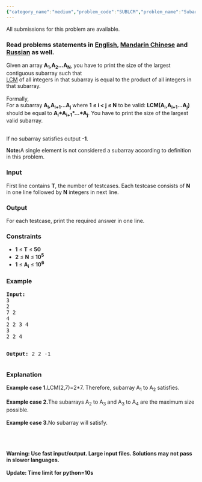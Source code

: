 ```yaml
---
{"category_name":"medium","problem_code":"SUBLCM","problem_name":"Subarray LCM","languages_supported":{"0":"ADA","1":"ASM","2":"BASH","3":"BF","4":"C","5":"C99 strict","6":"CAML","7":"CLOJ","8":"CLPS","9":"CPP 4.3.2","10":"CPP 4.9.2","11":"CPP14","12":"CS2","13":"D","14":"ERL","15":"FORT","16":"FS","17":"GO","18":"HASK","19":"ICK","20":"ICON","21":"JAVA","22":"JS","23":"LISP clisp","24":"LISP sbcl","25":"LUA","26":"NEM","27":"NICE","28":"NODEJS","29":"PAS fpc","30":"PAS gpc","31":"PERL","32":"PERL6","33":"PHP","34":"PIKE","35":"PRLG","36":"PYTH","37":"PYTH 3.4","38":"RUBY","39":"SCALA","40":"SCM guile","41":"SCM qobi","42":"ST","43":"TCL","44":"TEXT","45":"WSPC"},"max_timelimit":2.5,"source_sizelimit":50000,"problem_author":"darkshadows","problem_tester":null,"date_added":"23-06-2014","tags":{"0":"cook50","1":"darkshadows","2":"dynamic","3":"lcm","4":"math","5":"medium"},"editorial_url":"http://discuss.codechef.com/problems/SUBLCM","time":{"view_start_date":1411324200,"submit_start_date":1411324200,"visible_start_date":1411324200,"end_date":1735669800},"layout":"problem"}
---
```

<span class="solution-visible-txt">All submissions for this problem are available.</span><h3> Read problems statements in <a target="_blank" href="http://www.codechef.com/download/translated/COOK50/english/SUBLCM.pdf">English</a>, <a target="_blank" href="http://www.codechef.com/download/translated/COOK50/mandarin/SUBLCM.pdf">Mandarin Chinese</a> and <a target="_blank" href="http://www.codechef.com/download/translated/COOK50/russian/SUBLCM.pdf">Russian</a> as well.</h3>
<p>Given an array <b>A<sub>1</sub>,A<sub>2</sub>...A<sub>N</sub></b>, you have to print the size of the largest contiguous subarray such that<br />
<a href="http://en.wikipedia.org/wiki/Least_common_multiple">LCM</a> of all integers in that subarray is equal to the product of all integers in that subarray.<br/><br />
Formally,<br/> For a subarray <b>A<sub>i</sub>,A<sub>i+1</sub>...A<sub>j</sub></b> where <b>1 ≤ i &lt; j ≤ N</b> to be valid: <b>LCM(A<sub>i</sub>,A<sub>i+1</sub>...A<sub>j</sub>)</b> should be equal to <b>A<sub>i</sub>*A<sub>i+1</sub>*...*A<sub>j</sub></b>. You have to print the size of the largest valid subarray.</br/></br/></p>
<p>If no subarray satisfies output <b>-1</b>.</p>
<p><b>Note:</b>A single element is not considered a subarray according to definition in this problem.</p>
<h3>Input</h3>
<p>First line contains <b>T</b>, the number of testcases. Each testcase consists of <b>N</b> in one line followed by <b>N</b> integers in next line.</p>
<h3>Output</h3>
<p>For each testcase, print the required answer in one line.</p>
<h3>Constraints</h3>
<ul>
<li><b>1</b> ≤ <b>T</b> ≤ <b>50</b></li>
<li><b>2</b> ≤ <b>N</b> ≤ <b>10<sup>5</sup></b></li>
<li><b>1</b> ≤ <b>A<sub>i</sub></b> ≤ <b>10<sup>6</sup></b></li>
</ul>
<h3>Example</h3>
<pre><b>Input:</b>
3
2
7 2
4
2 2 3 4
3
2 2 4

<b>Output:</b>
2
2
-1
</pre><h3>Explanation</h3>
<p>
<b>Example case 1.</b>LCM(2,7)=2*7. Therefore, subarray A<sub>1</sub> to A<sub>2</sub> satisfies.<br/><br />
<b>Example case 2.</b>The subarrays A<sub>2</sub> to A<sub>3</sub> and A<sub>3</sub> to A<sub>4</sub> are the maximum size possible.<br/><br />
<b>Example case 3.</b>No subarray will satisfy.<br/>
</br/></br/></br/></p>
<p><b>Warning: Use fast input/output. Large input files. Solutions may not pass in slower languages.<br/><br />
Update: Time limit for python=10s</br/></b></p>
